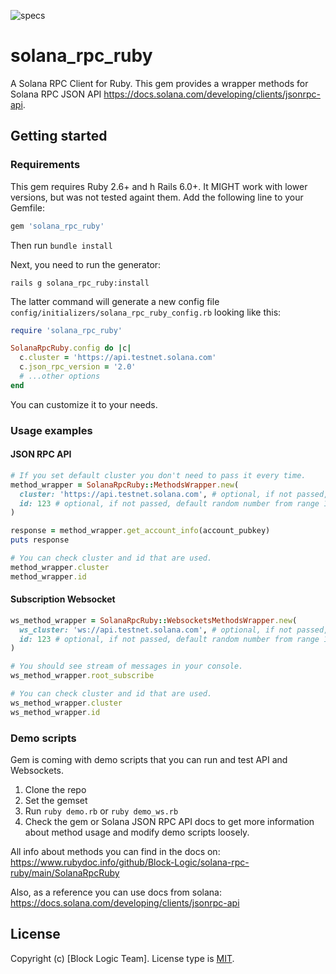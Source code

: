 ![specs](https://github.com/Block-Logic/solana-rpc-ruby/actions/workflows/specs.yml/badge.svg)
# solana_rpc_ruby
A Solana RPC Client for Ruby. This gem provides a wrapper methods for Solana RPC JSON API https://docs.solana.com/developing/clients/jsonrpc-api.

## Getting started

### Requirements

This gem requires Ruby 2.6+ and h Rails 6.0+. It MIGHT work with lower versions, but was not tested againt them.
Add the following line to your Gemfile:

```ruby
gem 'solana_rpc_ruby'
```

Then run `bundle install`

Next, you need to run the generator:

```console
rails g solana_rpc_ruby:install
```

The latter command will generate a new config file `config/initializers/solana_rpc_ruby_config.rb` looking like this:

```ruby
require 'solana_rpc_ruby'

SolanaRpcRuby.config do |c|
  c.cluster = 'https://api.testnet.solana.com'
  c.json_rpc_version = '2.0'
  # ...other options
end
```
You can customize it to your needs.

### Usage examples

#### JSON RPC API
```ruby 
# If you set default cluster you don't need to pass it every time.
method_wrapper = SolanaRpcRuby::MethodsWrapper.new(
  cluster: 'https://api.testnet.solana.com', # optional, if not passed, default cluster from config will be used
  id: 123 # optional, if not passed, default random number from range 1 to 99_999 will be used
)

response = method_wrapper.get_account_info(account_pubkey)
puts response

# You can check cluster and id that are used.
method_wrapper.cluster
method_wrapper.id
```
#### Subscription Websocket
```ruby
ws_method_wrapper = SolanaRpcRuby::WebsocketsMethodsWrapper.new(
  ws_cluster: 'ws://api.testnet.solana.com', # optional, if not passed, default cluster from config will be used
  id: 123 # optional, if not passed, default random number from range 1 to 99_999 will be used
)

# You should see stream of messages in your console.
ws_method_wrapper.root_subscribe

# You can check cluster and id that are used.
ws_method_wrapper.cluster
ws_method_wrapper.id
```
### Demo scripts
Gem is coming with demo scripts that you can run and test API and Websockets.

1. Clone the repo
2. Set the gemset
3. Run `ruby demo.rb` or `ruby demo_ws.rb`
4. Check the gem or Solana JSON RPC API docs to get more information about method usage and modify demo scripts loosely. 

All info about methods you can find in the docs on: https://www.rubydoc.info/github/Block-Logic/solana-rpc-ruby/main/SolanaRpcRuby

Also, as a reference you can use docs from solana: https://docs.solana.com/developing/clients/jsonrpc-api
## License

Copyright (c) [Block Logic Team]. License type is [MIT](https://github.com/Block-Logic/solana-rpc-ruby/blob/main/LICENSE).
